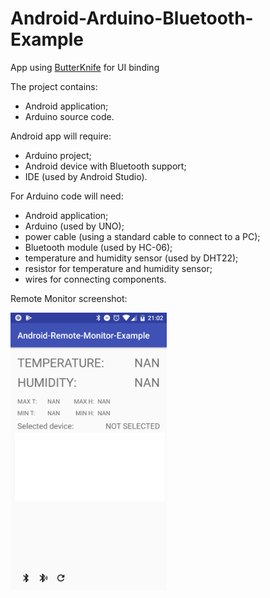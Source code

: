 # Android-Arduino-Bluetooth-Example

App using [ButterKnife](https://github.com/JakeWharton/butterknife) for UI binding

The project contains:
- Android application;
- Arduino source code.
 
Android app will require:
- Arduino project;
- Android device with Bluetooth support;
- IDE (used by Android Studio).

For Arduino code will need:
- Android application;
- Arduino (used by UNO);
- power cable (using a standard cable to connect to a PC);
- Bluetooth module (used by HC-06);
- temperature and humidity sensor (used by DHT22);
- resistor for temperature and humidity sensor;
- wires for connecting components.

Remote Monitor screenshot:

<img src="/screenshot/screenshot.png" width="250">
